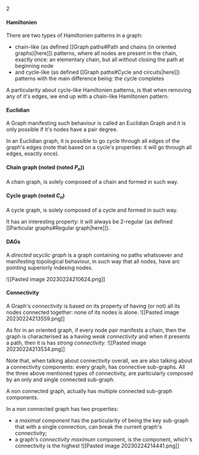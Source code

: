2
#### Hamiltonien
There are two types of Hamiltonien patterns in a graph: 
- chain-like (as defined [[Graph paths#Path and chains (in oriented graphs)|here]]) patterns, where all nodes are present in the chain, exactly once: an elementary chain, but all without closing the path at beginning node
- and cycle-like (as defined [[Graph paths#Cycle and circuits|here]]) patterns with the main difference being: the cycle completes

A particularity about cycle-like Hamiltonien patterns, is that when removing any of it's edges, we end up with a chain-like Hamiltonien pattern.

#### Euclidian
A Graph manifesting such behaviour is called an Euclidian Graph and it is only possible if it's nodes have a pair degree.

In an Euclidian graph, it is possible to go cycle through all edges of the graph's edges (note that based on a cycle's properties: it will go through all edges, exactly once).

#### Chain graph (noted (noted $P_n$))
A chain graph, is solely composed of a chain and formed in such way.

#### Cycle graph (noted $C_n$)
A cycle graph, is solely composed of a cycle and formed in such way.

It has an interesting property: it will always be 2-regular (as defined [[Particular graphs#Regular graph|here]]).

#### DAGs
A _directed acyclic graph_ is a graph containing no paths whatsoever and manifesting topological behaviour, in such way that all nodes, have arc pointing superiorly indexing nodes. 

![[Pasted image 20230224210624.png]]

#### Connectivity
A Graph's _connectivity_ is based on its property of having (or not) all its nodes connected together: none of its nodes is alone.
![[Pasted image 20230224213559.png]]

As for in an oriented graph, if every node pair manifests a chain, then the graph is characterised as a having  _weak connectivity_ and when it presents a path, then it is has _strong connectivity_. 
![[Pasted image 20230224213534.png]]

Note that, when talking about connectivity overall, we are also talking about a connectivity components: every graph, has connective sub-graphs. All the three above mentioned types of connectivity, are particularly composed by an only and  single connected sub-graph.

A non connected graph, actually has multiple connected sub-graph components.

In a non connected graph has two properties:
- a _maximal component_ has the particularity of being the key sub-graph that with a single connection, can break the current graph's connectivity;
- a graph's _connectivity maximum_ component, is the component, which's connectivity is the highest
![[Pasted image 20230224214441.png]]

